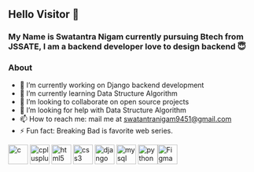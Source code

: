 ## Hello Visitor 👋

### My Name is Swatantra Nigam currently pursuing Btech from JSSATE, I am a backend developer love to design backend :innocent:

### About

- 🔭 I’m currently working on Django backend development
- 🌱 I’m currently learning Data Structure Algorithm
- 👯 I’m looking to collaborate on open source projects
- 🤔 I’m looking for help with Data Structure Algorithm
- 📫 How to reach me: mail me at [swatantranigam9451@gmail.com](mailto:swatantranigam9451@gmail.com)
- ⚡ Fun fact: Breaking Bad is favorite web series.


<img src="https://devicons.github.io/devicon/devicon.git/icons/c/c-original.svg" alt="c" width="40" height="40"/> <img src="https://devicons.github.io/devicon/devicon.git/icons/cplusplus/cplusplus-original.svg" alt="cplusplus" width="40" height="40"/> <img src="https://devicons.github.io/devicon/devicon.git/icons/html5/html5-original-wordmark.svg" alt="html5" width="40" height="40"/> <img src="https://devicons.github.io/devicon/devicon.git/icons/css3/css3-original-wordmark.svg" alt="css3" width="40" height="40"/> <img src="https://devicons.github.io/devicon/devicon.git/icons/django/django-original.svg" alt="django" width="40" height="40"/> <img src="https://devicons.github.io/devicon/devicon.git/icons/mysql/mysql-original-wordmark.svg" alt="mysql" width="40" height="40"/> <img src="https://devicons.github.io/devicon/devicon.git/icons/python/python-original.svg" alt="python" width="40" height="40"/><img src="https://raw.githubusercontent.com/gilbarbara/logos/master/logos/figma.svg" alt="Figma" width="40" height="40"/> </p>

